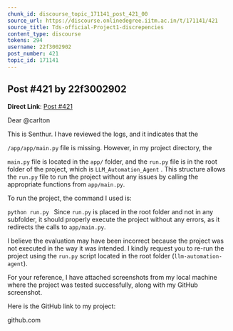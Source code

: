 ```yaml
---
chunk_id: discourse_topic_171141_post_421_00
source_url: https://discourse.onlinedegree.iitm.ac.in/t/171141/421
source_title: Tds-official-Project1-discrepencies
content_type: discourse
tokens: 294
username: 22f3002902
post_number: 421
topic_id: 171141
---
```


## Post #421 by 22f3002902

**Direct Link**: [Post #421](https://discourse.onlinedegree.iitm.ac.in/t/171141/421)

Dear @carlton

This is Senthur. I have reviewed the logs, and it indicates that the

`/app/app/main.py` file is missing. However, in my project directory, the

`main.py` file is located in the `app/` folder, and the `run.py` file is in the root folder of the project, which is `LLM_Automation_Agent` . This structure allows the `run.py` file to run the project without any issues by calling the appropriate functions from `app/main.py`.

To run the project, the command I used is:

`python run.py
`
Since `run.py` is placed in the root folder and not in any subfolder, it should properly execute the project without any errors, as it redirects the calls to `app/main.py`.

I believe the evaluation may have been incorrect because the project was not executed in the way it was intended. I kindly request you to re-run the project using the `run.py` script located in the root folder (`llm-automation-agent`).

For your reference, I have attached screenshots from my local machine where the project was tested successfully, along with my GitHub screenshot.

Here is the GitHub link to my project:

github.com
